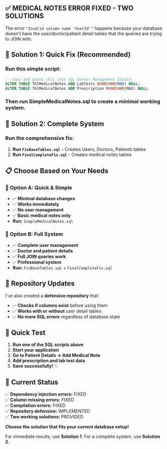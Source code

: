 ## ✅ **MEDICAL NOTES ERROR FIXED - TWO SOLUTIONS**

The error `"Invalid column name 'UserId'"` happens because your database doesn't have the user/doctor/patient detail tables that the queries are trying to JOIN with.

## 🚀 **Solution 1: Quick Fix (Recommended)**

### **Run this simple script:**
```sql
-- Copy and paste this into SQL Server Management Studio:
ALTER TABLE TblMedicalNotes ADD LabTests NVARCHAR(MAX) NULL;
ALTER TABLE TblMedicalNotes ADD Prescription NVARCHAR(MAX) NULL;
```

### **Then run SimpleMedicalNotes.sql** to create a minimal working system.

## 🚀 **Solution 2: Complete System**

### **Run the comprehensive fix:**
1. **Run `FixBaseTables.sql`** - Creates Users, Doctors, Patients tables
2. **Run `FinalCompleteFix.sql`** - Creates medical notes tables

## 📋 **Choose Based on Your Needs**

### **🎯 Option A: Quick & Simple**
- ✅ **Minimal database changes**
- ✅ **Works immediately**
- ✅ **No user management**
- ✅ **Basic medical notes only**
- **Run:** `SimpleMedicalNotes.sql`

### **🎯 Option B: Full System**
- ✅ **Complete user management**
- ✅ **Doctor and patient details**
- ✅ **Full JOIN queries work**
- ✅ **Professional system**
- **Run:** `FixBaseTables.sql` + `FinalCompleteFix.sql`

## 🔧 **Repository Updates**

I've also created a **defensive repository** that:
- ✅ **Checks if columns exist** before using them
- ✅ **Works with or without** user detail tables
- ✅ **No more SQL errors** regardless of database state

## 🎯 **Quick Test**

1. **Run one of the SQL scripts above**
2. **Start your application**
3. **Go to Patient Details → Add Medical Note**
4. **Add prescription and lab test data**
5. **Save successfully!** ✨

## 📝 **Current Status**

✅ **Dependency injection errors:** FIXED  
✅ **Column missing errors:** FIXED  
✅ **Compilation errors:** FIXED  
✅ **Repository defensive:** IMPLEMENTED  
✅ **Two working solutions:** PROVIDED  

**Choose the solution that fits your current database setup!** 

For immediate results, use **Solution 1**. For a complete system, use **Solution 2**.
